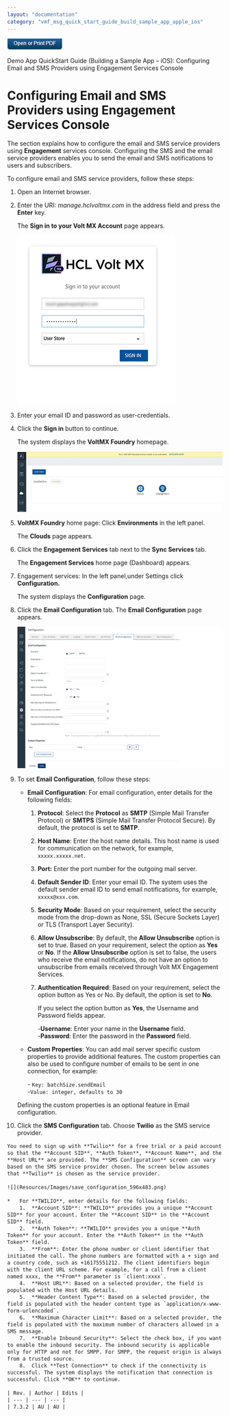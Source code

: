 ```yaml
---
layout: "documentation"
category: "vmf_msg_quick_start_guide_build_sample_app_apple_ios"
---
```

                            

[![](Resources/Images/pdf.png)](http://docs.voltmx.com/8_x_PDFs/messaging/voltmx_foundry_engagement_services_quick_start_guide_build_sample_app_apple_ios.pdf "VoltMX Foundry Engagement Services Quick Start Guide – Building a Sample App – Apple iOS")

Demo App QuickStart Guide (Building a Sample App – iOS): Configuring Email and SMS Providers using Engagement Services Console

Configuring Email and SMS Providers using Engagement Services Console
=====================================================================

The section explains how to configure the email and SMS service providers using **Engagement** services console. Configuring the SMS and the email service providers enables you to send the email and SMS notifications to users and subscribers.

To configure email and SMS service providers, follow these steps:

1.  Open an Internet browser.
2.  Enter the URI: _manage.hclvoltmx.com_ in the address field and press the **Enter** key.
    
    The **Sign in to your Volt MX Account** page appears.
    
    ![](Resources/Images/03000036_330x344.png)
    
3.  Enter your email ID and password as user-credentials.
4.  Click the **Sign in** button to continue.
    
    The system displays the **VoltMX Foundry** homepage.
    
    ![](Resources/Images/EngagementServices_console_596x153.png)
    
5.  **VoltMX Foundry** home page: Click **Environments** in the left panel.
    
    The **Clouds** page appears.
    
6.  Click the **Engagement Services** tab next to the **Sync Services** tab.
    
    The **Engagement Services** home page (Dashboard) appears.
    
7.  Engagement services: In the left panel,under Settings click **Configuration.**
    
    The system displays the **Configuration** page.
    
8.  Click the **Email Configuration** tab. The **Email Configuration** page appears.
    
    ![](Resources/Images/emailconfig_596x431.png)
    
9.  To set **Email Configuration**, follow these steps:
    
    *   **Email Configuration**: For email configuration, enter details for the following fields:
        1.  **Protocol**: Select the **Protocol** as **SMTP** (Simple Mail Transfer Protocol) or **SMTPS** (Simple Mail Transfer Protocol Secure). By default, the protocol is set to **SMTP**.
        2.  **Host Name**: Enter the host name details. This host name is used for communication on the network, for example, `xxxxx.xxxxx.net`.
        3.  **Port:** Enter the port number for the outgoing mail server.
        4.  **Default Sender ID**: Enter your email ID. The system uses the default sender email ID to send email notifications, for example, `xxxxx@xxx.com`.
        5.  **Security Mode**: Based on your requirement, select the security mode from the drop-down as None, SSL (Secure Sockets Layer) or TLS (Transport Layer Security).
        6.  **Allow Unsubscribe**: By default, the **Allow Unsubscribe** option is set to true. Based on your requirement, select the option as **Yes** or **No**. If the **Allow Unsubscribe** option is set to false, the users who receive the email notifications, do not have an option to unsubscribe from emails received through Volt MX Engagement Services.
        7.  **Authentication Required**: Based on your requirement, select the option button as Yes or No. By default, the option is set to **No**.
            
            If you select the option button as **Yes**, the Username and Password fields appear.
            
            \-**Username**: Enter your name in the **Username** field.  
            \-**Password**: Enter the password in the **Password** field.
            
    *   **Custom Properties**: You can add mail server specific custom properties to provide additional features. The custom properties can also be used to configure number of emails to be sent in one connection, for example:
        
        \- `Key: batchSize.sendEmail`  
        \-`Value: integer, defaults to 30`
        
    
    Defining the custom properties is an optional feature in Email configuration.
    
10.  Click the **SMS Configuration** tab. Choose **Twilio** as the SMS service provider.
    
    You need to sign up with **Twilio** for a free trial or a paid account so that the **Account SID**, **Auth Token**, **Account Name**, and the **Host URL** are provided. The **SMS Configuration** screen can vary based on the SMS service provider chosen. The screen below assumes that **Twilio** is chosen as the service provider.
    
    ![](Resources/Images/save_configuration_596x483.png)
    
    *   For **TWILIO**, enter details for the following fields:
        1.  **Account SID**: **TWILIO** provides you a unique **Account SID** for your account. Enter the **Account SID** in the **Account SID** field.
        2.  **Auth Token**: **TWILIO** provides you a unique **Auth Token** for your account. Enter the **Auth Token** in the **Auth Token** field.
        3.  **From**: Enter the phone number or client identifier that initiated the call. The phone numbers are formatted with a + sign and a country code, such as +16175551212. The client identifiers begin with the client URL scheme. For example, for a call from a client named xxxx, the **From** parameter is `client:xxxx`.
        4.  **Host URL**: Based on a selected provider, the field is populated with the Host URL details.
        5.  **Header Content Type**: Based on a selected provider, the field is populated with the header content type as `application/x-www-form-urlencoded`.
        6.  **Maximum Character Limit**: Based on a selected provider, the field is populated with the maximum number of characters allowed in a SMS message.
        7.  **Enable Inbound Security**: Select the check box, if you want to enable the inbound security. The inbound security is applicable only for HTTP and not for SMPP. For SMPP, the request origin is always from a trusted source.
        8.  Click **Test Connection** to check if the connectivity is successful. The system displays the notification that connection is successful. Click **OK** to continue.
    
    | Rev. | Author | Edits |
    | --- | --- | --- |
    | 7.3.2 | AU | AU |
